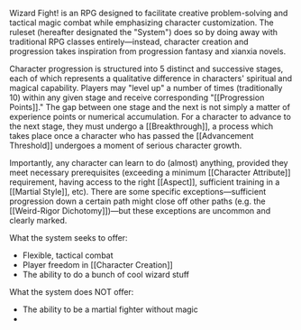 Wizard Fight! is an RPG designed to facilitate creative problem-solving and tactical magic combat while emphasizing character customization. The ruleset (hereafter designated the "System") does so by doing away with traditional RPG classes entirely—instead, character creation and progression takes inspiration from progression fantasy and xianxia novels. 

Character progression is structured into 5 distinct and successive stages, each of which represents a qualitative difference in characters' spiritual and magical capability. Players may "level up" a number of times (traditionally 10) within any given stage and receive corresponding "[[Progression Points]]." The gap between one stage and the next is not simply a matter of experience points or numerical accumulation. For a character to advance to the next stage, they must undergo a [[Breakthrough]], a process which takes place once a character who has passed the [[Advancement Threshold]] undergoes a moment of serious character growth.

Importantly, any character can learn to do (almost) anything, provided they meet necessary prerequisites (exceeding a minimum [[Character Attribute]] requirement, having access to the right [[Aspect]], sufficient training in a [[Martial Style]], etc). There are some specific exceptions—sufficient progression down a certain path might close off other paths (e.g. the [[Weird-Rigor Dichotomy]])—but these exceptions are uncommon and clearly marked.



What the system seeks to offer:
* Flexible, tactical combat
* Player freedom in [[Character Creation]]
* The ability to do a bunch of cool wizard stuff

What the system does NOT offer:
* The ability to be a martial fighter without magic
* 